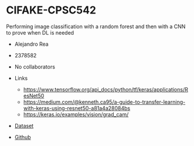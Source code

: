# CIFAKE-CPSC542
Performing image classification with a random forest and then with a CNN to prove when DL is needed


- Alejandro Rea
- 2378582
- No collaborators
- Links
    - https://www.tensorflow.org/api_docs/python/tf/keras/applications/ResNet50
    - https://medium.com/@kenneth.ca95/a-guide-to-transfer-learning-with-keras-using-resnet50-a81a4a28084bs
    - https://keras.io/examples/vision/grad_cam/ 

- [Dataset](https://www.kaggle.com/datasets/birdy654/cifake-real-and-ai-generated-synthetic-images/data)
- [Github](https://github.com/a-rea/CIFAKE-CPSC542)
